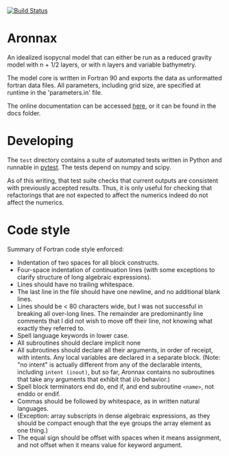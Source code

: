 [![Build Status](https://travis-ci.org/edoddridge/MIM.svg?branch=master)](https://travis-ci.org/edoddridge/MIM)

# Aronnax
An idealized isopycnal model that can either be run as a reduced gravity model with n + 1/2 layers, or with n layers and variable bathymetry.

The model core is written in Fortran 90 and exports the data as unformatted fortran data files. All parameters, including grid size, are specified at runtime in the 'parameters.in' file.

The online documentation can be accessed [here](https://edoddridge.github.io/MIM/), or it can be found in the docs folder.

# Developing

The `test` directory contains a suite of automated tests written in
Python and runnable in
[pytest](http://doc.pytest.org/en/latest/contents.html).  The tests
depend on numpy and scipy.

As of this writing, that test suite checks that current outputs are consistent with previously accepted results.  Thus, it is only useful for checking
that refactorings that are not expected to affect the numerics indeed
do not affect the numerics.

# Code style

Summary of Fortran code style enforced:

* Indentation of two spaces for all block constructs.
* Four-space indentation of continuation lines (with some exceptions to clarify structure of long algebraic expressions).
* Lines should have no trailing whitespace.
* The last line in the file should have one newline, and no additional blank lines.
* Lines should be < 80 characters wide, but I was not successful in breaking all over-long lines. The remainder are predominantly line comments that I did not wish to move off their line, not knowing what exactly they referred to.
* Spell language keywords in lower case.
* All subroutines should declare implicit none
* All subroutines should declare all their arguments, in order of receipt, with intents.  Any local variables are declared in a separate block.  (Note: "no intent" is actually different from any of the declarable intents, including `intent (inout)`, but so far, Aronnax contains no subroutines that take any arguments that exhibit that i/o behavior.)
* Spell block terminators end do, end if, and end subroutine `<name>`, not enddo or endif.
* Commas should be followed by whitespace, as in written natural languages. 
 * (Exception: array subscripts in dense algebraic expressions, as they should be compact enough that the eye groups the array element as one thing.)
* The equal sign should be offset with spaces when it means assignment, and not offset when it means value for keyword argument.
